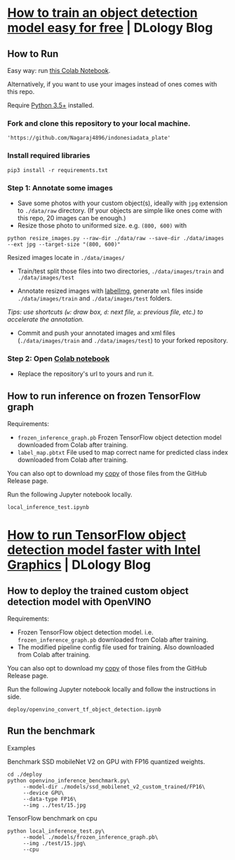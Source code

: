 # [How to train an object detection model easy for free](https://www.dlology.com/blog/how-to-train-an-object-detection-model-easy-for-free/) | DLology Blog



## How to Run

Easy way: run [this Colab Notebook](https://colab.research.google.com/github/Tony607/object_detection_demo/blob/master/tensorflow_object_detection_training_colab.ipynb).

Alternatively, if you want to use your images instead of ones comes with this repo.

Require [Python 3.5+](https://www.python.org/ftp/python/3.6.4/python-3.6.4.exe) installed.
### Fork and clone this repository to your local machine.
```
'https://github.com/Nagaraj4896/indonesiadata_plate'
```
### Install required libraries
`pip3 install -r requirements.txt`


### Step 1: Annotate some images
- Save some photos with your custom object(s), ideally with `jpg` extension to `./data/raw` directory. (If your objects are simple like ones come with this repo, 20 images can be enough.)
- Resize those photo to uniformed size. e.g. `(800, 600)` with
```
python resize_images.py --raw-dir ./data/raw --save-dir ./data/images --ext jpg --target-size "(800, 600)"
```
Resized images locate in `./data/images/`
- Train/test split those files into two directories, `./data/images/train` and `./data/images/test`

- Annotate resized images with [labelImg](https://tzutalin.github.io/labelImg/), generate `xml` files inside `./data/images/train` and `./data/images/test` folders. 

*Tips: use shortcuts (`w`: draw box, `d`: next file, `a`: previous file, etc.) to accelerate the annotation.*

- Commit and push your annotated images and xml files (`./data/images/train` and `./data/images/test`) to your forked repository.


### Step 2: Open [Colab notebook](https://colab.research.google.com/github/Tony607/object_detection_demo/blob/master/tensorflow_object_detection_training_colab.ipynb)
- Replace the repository's url to yours and run it.


## How to run inference on frozen TensorFlow graph

Requirements:
- `frozen_inference_graph.pb` Frozen TensorFlow object detection model downloaded from Colab after training. 
- `label_map.pbtxt` File used to map correct name for predicted class index downloaded from Colab after training.

You can also opt to download my [copy](https://github.com/Tony607/object_detection_demo/releases/download/V0.1/checkpoint.zip) of those files from the GitHub Release page.


Run the following Jupyter notebook locally.
```
local_inference_test.ipynb
```
# [How to run TensorFlow object detection model faster with Intel Graphics](https://www.dlology.com/blog/how-to-run-tensorflow-object-detection-model-faster-with-intel-graphics/) | DLology Blog

## How to deploy the trained custom object detection model with OpenVINO

Requirements:
- Frozen TensorFlow object detection model. i.e. `frozen_inference_graph.pb` downloaded from Colab after training.
- The modified pipeline config file used for training. Also downloaded from Colab after training.

You can also opt to download my [copy](https://github.com/Tony607/object_detection_demo/releases/download/V0.1/checkpoint.zip) of those files from the GitHub Release page.

Run the following Jupyter notebook locally and follow the instructions in side.
```
deploy/openvino_convert_tf_object_detection.ipynb
```
## Run the benchmark

Examples

Benchmark SSD mobileNet V2 on GPU with FP16 quantized weights.
```
cd ./deploy
python openvino_inference_benchmark.py\
     --model-dir ./models/ssd_mobilenet_v2_custom_trained/FP16\
     --device GPU\
     --data-type FP16\
     --img ../test/15.jpg
```
TensorFlow benchmark on cpu
```
python local_inference_test.py\
     --model ./models/frozen_inference_graph.pb\
     --img ./test/15.jpg\
     --cpu
```
